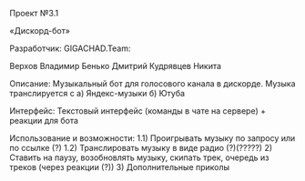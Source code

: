 Проект №3.1

«Дискорд-бот»


Разработчик: GIGACHAD.Team:

Верхов Владимир
Бенько Дмитрий
Кудрявцев Никита

Описание: 
Музыкальный бот для голосового канала в дискорде.
Музыка транслируется с a) Яндекс-музыки б) Ютуба

Интерфейс:
Текстовый интерфейс (команды в чате на сервере) + реакции для бота

Использование и возможности:
1.1) Проигрывать музыку по запросу или по ссылке (?)
1.2) Транслировать музыку в виде радио (?)(?????)
2) Ставить на паузу, возобновлять музыку, скипать трек, очередь из треков (через реакции (?))
3) Дополнительные приколы



